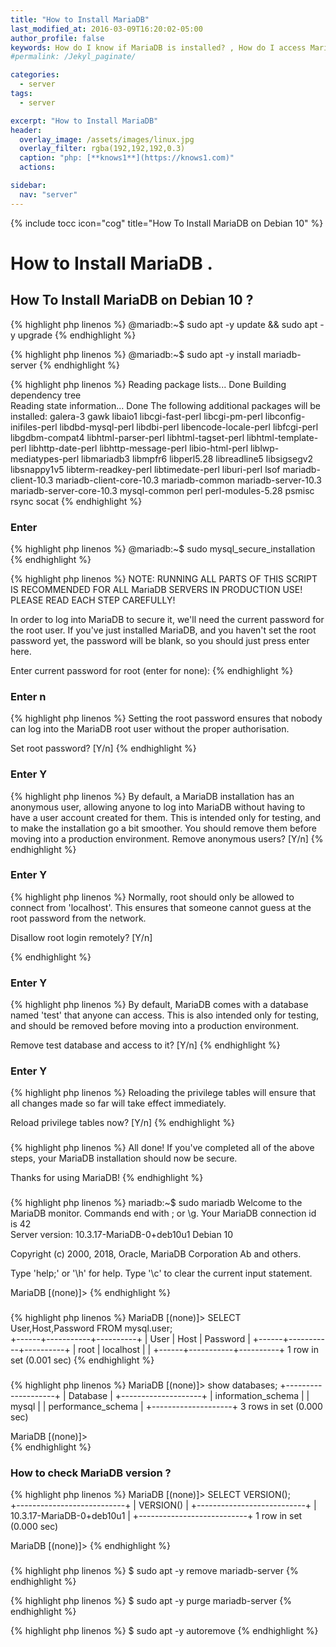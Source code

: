 ```yaml
---
title: "How to Install MariaDB"
last_modified_at: 2016-03-09T16:20:02-05:00
author_profile: false
keywords: How do I know if MariaDB is installed? , How do I access MariaDB? ,How to check MariaDB version,What is MariaDB default password?,How To Add and Delete Users on Debian 10,How to install an SSL Certificate on Debian, كيفية تنصيب شهادة SSL مجانية عبر خدمة Let's encrypt ,
#permalink: /Jekyl_paginate/

categories:
  - server
tags:
  - server

excerpt: "How to Install MariaDB"
header:
  overlay_image: /assets/images/linux.jpg
  overlay_filter: rgba(192,192,192,0.3)
  caption: "php: [**knows1**](https://knows1.com)"
  actions:

sidebar:
  nav: "server"
---
```


{% include tocc icon="cog" title="How To Install MariaDB on Debian 10" %}




# How to Install MariaDB .

## How To Install MariaDB on Debian 10 ?

{% highlight php linenos %}
@mariadb:~$ sudo apt -y update && sudo apt -y upgrade
{% endhighlight %}

{% highlight php linenos %}
@mariadb:~$ sudo apt -y install mariadb-server
{% endhighlight %}

{% highlight php linenos %}
Reading package lists... Done
Building dependency tree       
Reading state information... Done
The following additional packages will be installed:
  galera-3 gawk libaio1 libcgi-fast-perl libcgi-pm-perl libconfig-inifiles-perl
  libdbd-mysql-perl libdbi-perl libencode-locale-perl libfcgi-perl libgdbm-compat4
  libhtml-parser-perl libhtml-tagset-perl libhtml-template-perl libhttp-date-perl
  libhttp-message-perl libio-html-perl liblwp-mediatypes-perl libmariadb3 libmpfr6
  libperl5.28 libreadline5 libsigsegv2 libsnappy1v5 libterm-readkey-perl
  libtimedate-perl liburi-perl lsof mariadb-client-10.3 mariadb-client-core-10.3
  mariadb-common mariadb-server-10.3 mariadb-server-core-10.3 mysql-common perl
  perl-modules-5.28 psmisc rsync socat
{% endhighlight %}

### Enter

{% highlight php linenos %}
@mariadb:~$ sudo mysql_secure_installation
{% endhighlight %}

{% highlight php linenos %}
NOTE: RUNNING ALL PARTS OF THIS SCRIPT IS RECOMMENDED FOR ALL MariaDB
      SERVERS IN PRODUCTION USE!  PLEASE READ EACH STEP CAREFULLY!

In order to log into MariaDB to secure it, we'll need the current
password for the root user.  If you've just installed MariaDB, and
you haven't set the root password yet, the password will be blank,
so you should just press enter here.

Enter current password for root (enter for none):
{% endhighlight %}

### Enter n

{% highlight php linenos %}
Setting the root password ensures that nobody can log into the MariaDB
root user without the proper authorisation.

Set root password? [Y/n]
{% endhighlight %}

### Enter Y

{% highlight php linenos %}
By default, a MariaDB installation has an anonymous user, allowing anyone
to log into MariaDB without having to have a user account created for
them.  This is intended only for testing, and to make the installation
go a bit smoother.  You should remove them before moving into a
production environment.
Remove anonymous users? [Y/n]
{% endhighlight %}

### Enter Y

{% highlight php linenos %}
Normally, root should only be allowed to connect from 'localhost'.  This
ensures that someone cannot guess at the root password from the network.

Disallow root login remotely? [Y/n]

{% endhighlight %}

### Enter Y

{% highlight php linenos %}
By default, MariaDB comes with a database named 'test' that anyone can
access.  This is also intended only for testing, and should be removed
before moving into a production environment.

Remove test database and access to it? [Y/n]
{% endhighlight %}

### Enter Y
{% highlight php linenos %}
Reloading the privilege tables will ensure that all changes made so far
will take effect immediately.

Reload privilege tables now? [Y/n]
{% endhighlight %}

###

{% highlight php linenos %}
All done!  If you've completed all of the above steps, your MariaDB
installation should now be secure.

Thanks for using MariaDB!
{% endhighlight %}

###

{% highlight php linenos %}
mariadb:~$ sudo mariadb
Welcome to the MariaDB monitor.  Commands end with ; or \g.
Your MariaDB connection id is 42                                                                                 
Server version: 10.3.17-MariaDB-0+deb10u1 Debian 10                                                              

Copyright (c) 2000, 2018, Oracle, MariaDB Corporation Ab and others.                                             

Type 'help;' or '\h' for help. Type '\c' to clear the current input statement.                                   

MariaDB [(none)]>
{% endhighlight %}

###

{% highlight php linenos %}
MariaDB [(none)]> SELECT User,Host,Password FROM mysql.user;                                                     
+------+-----------+----------+
| User | Host      | Password |
+------+-----------+----------+
| root | localhost |          |
+------+-----------+----------+
1 row in set (0.001 sec)
{% endhighlight %}

###

{% highlight php linenos %}
MariaDB [(none)]> show databases;
+--------------------+
| Database           |
+--------------------+
| information_schema |
| mysql              |
| performance_schema |
+--------------------+
3 rows in set (0.000 sec)

MariaDB [(none)]>         
{% endhighlight %}

### How to check MariaDB version ?

{% highlight php linenos %}
MariaDB [(none)]> SELECT VERSION();                                                                              
+---------------------------+
| VERSION()                 |
+---------------------------+
| 10.3.17-MariaDB-0+deb10u1 |
+---------------------------+
1 row in set (0.000 sec)

MariaDB [(none)]>
{% endhighlight %}

###


{% highlight php linenos %}
$ sudo apt -y remove  mariadb-server
{% endhighlight %}

{% highlight php linenos %}
$ sudo apt -y purge mariadb-server
{% endhighlight %}

{% highlight php linenos %}
$ sudo apt -y autoremove
{% endhighlight %}
